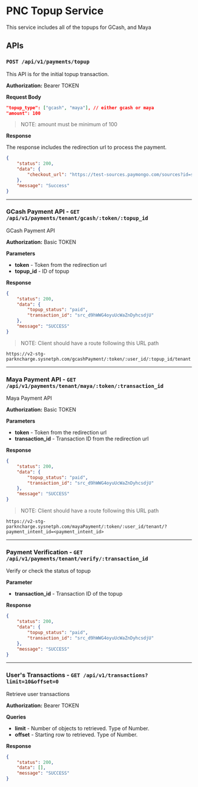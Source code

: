 # PNC Topup Service

This service includes all of the topups for GCash, and Maya

## APIs

### `POST /api/v1/payments/topup`

This API is for the initial topup transaction.

**Authorization:** Bearer TOKEN

**Request Body**

```json
"topup_type": ["gcash", "maya"], // either gcash or maya
"amount": 100
```

> NOTE: amount must be minimum of 100

**Response**

The response includes the redirection url to process the payment.

```json
{
	"status": 200,
	"data": {
		"checkout_url": "https://test-sources.paymongo.com/sources?id=src_JwZXkcfngyRdBMU72RfCH3D9"
	},
	"message": "Success"
}
```

---

### GCash Payment API - `GET /api/v1/payments/tenant/gcash/:token/:topup_id`

GCash Payment API

**Authorization:** Basic TOKEN

**Parameters**

- **token** - Token from the redirection url
- **topup_id** - ID of topup

**Response**

```json
{
	"status": 200,
	"data": {
		"topup_status": "paid",
		"transaction_id": "src_d9hWWG4oyuUcWaZnDyhcsdjU"
	},
	"message": "SUCCESS"
}
```

> NOTE: Client should have a route following this URL path

`https://v2-stg-parkncharge.sysnetph.com/gcashPayment/:token/:user_id/:topup_id/tenant`

---

### Maya Payment API - `GET /api/v1/payments/tenant/maya/:token/:transaction_id`

Maya Payment API

**Authorization:** Basic TOKEN

**Parameters**

- **token** - Token from the redirection url
- **transaction_id** - Transaction ID from the redirection url

**Response**

```json
{
	"status": 200,
	"data": {
		"topup_status": "paid",
		"transaction_id": "src_d9hWWG4oyuUcWaZnDyhcsdjU"
	},
	"message": "SUCCESS"
}
```

> NOTE: Client should have a route following this URL path

`https://v2-stg-parkncharge.sysnetph.com/mayaPayment/:token/:user_id/tenant/?payment_intent_id=<payment_intent_id>`

---

### Payment Verification - `GET /api/v1/payments/tenant/verify/:transaction_id`

Verify or check the status of topup

**Parameter**

- **transaction_id** - Transaction ID of the topup

**Response**

```json
{
	"status": 200,
	"data": {
		"topup_status": "paid",
		"transaction_id": "src_d9hWWG4oyuUcWaZnDyhcsdjU"
	},
	"message": "SUCCESS"
}
```

---

### User's Transactions - `GET /api/v1/transactions?limit=10&offset=0`

Retrieve user transactions

**Authorization:** Bearer TOKEN

**Queries**

- **limit** - Number of objects to retrieved. Type of Number.
- **offset** - Starting row to retrieved. Type of Number.

**Response**

```json
{
	"status": 200,
	"data": [],
	"message": "SUCCESS"
}
```
